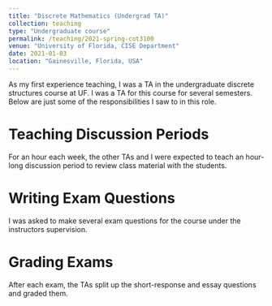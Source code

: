 ```yaml
---
title: "Discrete Mathematics (Undergrad TA)"
collection: teaching
type: "Undergraduate course"
permalink: /teaching/2021-spring-cot3100
venue: "University of Florida, CISE Department"
date: 2021-01-03
location: "Gainesville, Florida, USA"
---
```


As my first experience teaching, I was a TA in the undergraduate discrete structures course at UF.
I was a TA for this course for several semesters.
Below are just some of the responsibilities I saw to in this role.

Teaching Discussion Periods
======
For an hour each week, the other TAs and I were expected to teach an hour-long discussion period to review class material with the students.

Writing Exam Questions
======
I was asked to make several exam questions for the course under the instructors supervision.

Grading Exams
======
After each exam, the TAs split up the short-response and essay questions and graded them.
